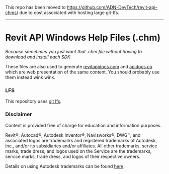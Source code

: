 This repo has been moved to https://github.com/ADN-DevTech/revit-api-chms/ due to cost associated with hosting large git-lfs.


----

# Revit API Windows Help Files (.chm)

_Because sometimes you just want that .chm file without having to download and install each SDK_

These files are also used to generate [revitapidocs.com](https://www.revitapidocs.com/) and [apidocs.co](https://apidocs.co/) which are web presentation of the same content. You should probably use them instead wink wink.

### LFS

This repository uses [git lfs](https://git-lfs.github.com/).


### Disclaimer

Content is provided free of charge for education and information purposes.

Revit®, Autocad®, Autodesk Inventor®, Navisworks®, DWG™, and associated logos are trademarks and registered trademarks of Autodesk, Inc., and/or its subsidiaries and/or affiliates. All other trademarks, service marks, trade dress, and logos used on the Service are the trademarks, service marks, trade dress, and logos of their respective owners.

Details on using Autodesk trademarks can be found [here](https://www.autodesk.com/company/legal-notices-trademarks/trademarks/autodesk-inc).

